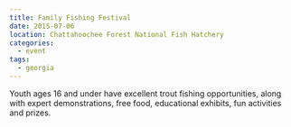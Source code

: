 ```yaml
---
title: Family Fishing Festival
date: 2015-07-06
location: Chattahoochee Forest National Fish Hatchery
categories:
  - event
tags:
  - georgia
---
```

Youth ages 16 and under have excellent trout fishing opportunities, along with expert demonstrations, free food, educational exhibits, fun activities and prizes.